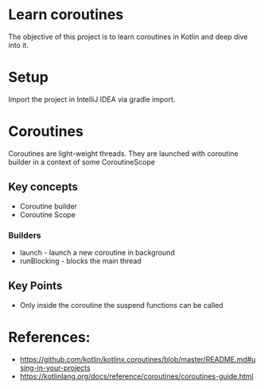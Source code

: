 # Learn coroutines
The objective of this project is to learn coroutines in Kotlin and deep dive into it.

# Setup
Import the project in IntelliJ IDEA via gradle import.

# Coroutines
Coroutines are light-weight threads. They are launched with coroutine builder in a context of some CoroutineScope

## Key concepts
- Coroutine builder
- Coroutine Scope

### Builders
- launch - launch a new coroutine in background
- runBlocking - blocks the main thread

## Key Points
- Only inside the coroutine the suspend functions can be called

# References:
* https://github.com/kotlin/kotlinx.coroutines/blob/master/README.md#using-in-your-projects
* https://kotlinlang.org/docs/reference/coroutines/coroutines-guide.html